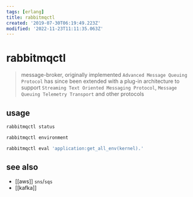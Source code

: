 ```yaml
---
tags: [erlang]
title: rabbitmqctl
created: '2019-07-30T06:19:49.223Z'
modified: '2022-11-23T11:11:35.063Z'
---
```


# rabbitmqctl

> message-broker, originally implemented `Advanced Message Queuing Protocol` 
> has since been extended with a plug-in architecture to support
> `Streaming Text Oriented Messaging Protocol`, `Message Queuing Telemetry Transport` and other protocols

## usage

```sh
rabbitmqctl status

rabbitmqctl environment

rabbitmqctl eval 'application:get_all_env(kernel).' 
```

## see also

- [[aws]] `sns`/`sqs`
- [[kafka]]
